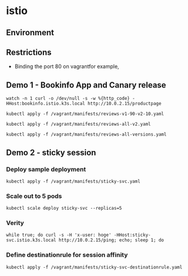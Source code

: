 # istio


## Environment


## Restrictions
- Binding the port 80 on vagrantfor example, 

## Demo 1 - Bookinfo App and Canary release
```
watch -n 1 curl -o /dev/null -s -w %{http_code} -HHost:bookinfo.istio.k3s.local http://10.0.2.15/productpage
```

```
kubectl apply -f /vagrant/manifests/reviews-v1-90-v2-10.yaml
```
```
kubectl apply -f /vagrant/manifests/reviews-all-v2.yaml
```
```
kubectl apply -f /vagrant/manifests/reviews-all-versions.yaml
```

## Demo 2 - sticky session

### Deploy sample deployment
```
kubectl apply -f /vagrant/manifests/sticky-svc.yaml
```
### Scale out to 5 pods
```
kubectl scale deploy sticky-svc --replicas=5
```
### Verity
```
while true; do curl -s -H 'x-user: hoge' -HHost:sticky-svc.istio.k3s.local http://10.0.2.15/ping; echo; sleep 1; do
```
### Define destinationrule for session affinity
```
kubectl apply -f /vagrant/manifests/sticky-svc-destinationrule.yaml
```
